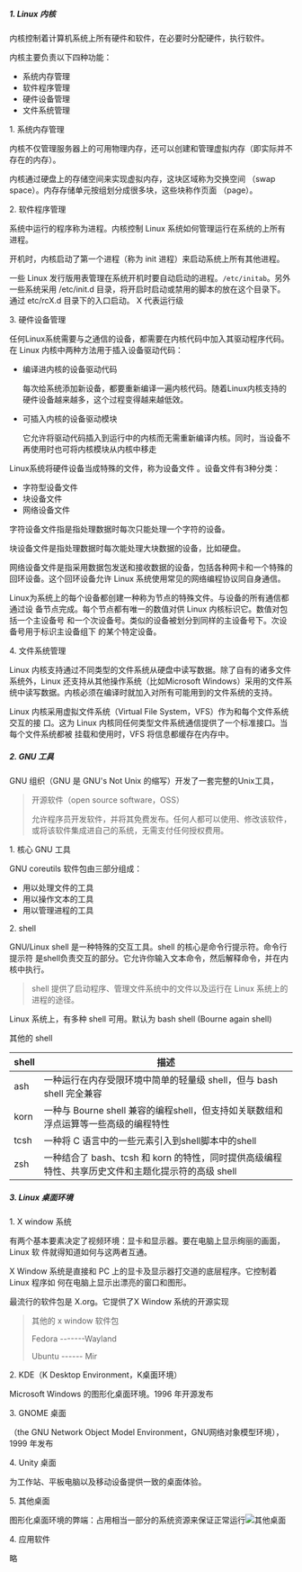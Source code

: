 ##### 1. **Linux 内核**

内核控制着计算机系统上所有硬件和软件，在必要时分配硬件，执行软件。

内核主要负责以下四种功能：

- 系统内存管理
- 软件程序管理
- 硬件设备管理
- 文件系统管理

1\. 系统内存管理

内核不仅管理服务器上的可用物理内存，还可以创建和管理虚拟内存（即实际并不存在的内存）。

内核通过硬盘上的存储空间来实现虚拟内存，这块区域称为交换空间 （swap space）。内存存储单元按组划分成很多块，这些块称作页面 （page）。

2\. 软件程序管理

系统中运行的程序称为进程。内核控制 Linux 系统如何管理运行在系统的上所有进程。

开机时，内核启动了第一个进程（称为 init 进程）来启动系统上所有其他进程。

一些 Linux 发行版用表管理在系统开机时要自动启动的进程。`/etc/initab`。另外一些系统采用 /etc/init.d 目录，将开启时启动或禁用的脚本的放在这个目录下。通过 etc/rcX.d 目录下的入口启动。 X 代表运行级

3\. 硬件设备管理

任何Linux系统需要与之通信的设备，都需要在内核代码中加入其驱动程序代码。在 Linux 内核中两种方法用于插入设备驱动代码：

- 编译进内核的设备驱动代码

  每次给系统添加新设备，都要重新编译一遍内核代码。随着Linux内核支持的硬件设备越来越多，这个过程变得越来越低效。

- 可插入内核的设备驱动模块

  它允许将驱动代码插入到运行中的内核而无需重新编译内核。同时，当设备不再使用时也可将内核模块从内核中移走

Linux系统将硬件设备当成特殊的文件，称为设备文件 。设备文件有3种分类：

- 字符型设备文件
- 块设备文件
- 网络设备文件

字符设备文件指是指处理数据时每次只能处理一个字符的设备。

块设备文件是指处理数据时每次能处理大块数据的设备，比如硬盘。

网络设备文件是指采用数据包发送和接收数据的设备，包括各种网卡和一个特殊的回环设备。这个回环设备允许 Linux 系统使用常见的网络编程协议同自身通信。

Linux为系统上的每个设备都创建一种称为节点的特殊文件。与设备的所有通信都通过设
备节点完成。每个节点都有唯一的数值对供 Linux 内核标识它。数值对包括一个主设备号
和一个次设备号。类似的设备被划分到同样的主设备号下。次设备号用于标识主设备组下
的某个特定设备。

4\. 文件系统管理

Linux 内核支持通过不同类型的文件系统从硬盘中读写数据。除了自有的诸多文件系统外，Linux 还支持从其他操作系统（比如Microsoft Windows）采用的文件系统中读写数据。内核必须在编译时就加入对所有可能用到的文件系统的支持。

Linux 内核采用虚拟文件系统（Virtual File System，VFS）作为和每个文件系统交互的接
口。这为 Linux 内核同任何类型文件系统通信提供了一个标准接口。当每个文件系统都被
挂载和使用时，VFS 将信息都缓存在内存中。

##### 2. GNU 工具

GNU 组织（GNU 是 GNU's Not Unix 的缩写）开发了一套完整的Unix工具，

> 开源软件（open source software，OSS）
>
> 允许程序员开发软件，并将其免费发布。任何人都可以使用、修改该软件，或将该软件集成进自己的系统，无需支付任何授权费用。

1\. 核心 GNU 工具

GNU coreutils 软件包由三部分组成：

- 用以处理文件的工具
- 用以操作文本的工具
- 用以管理进程的工具

2\.  shell

GNU/Linux shell 是一种特殊的交互工具。shell 的核心是命令行提示符。命令行提示符
是shell负责交互的部分。它允许你输入文本命令，然后解释命令，并在内核中执行。

> shell 提供了启动程序、管理文件系统中的文件以及运行在 Linux 系统上的进程的途径。

Linux 系统上，有多种 shell 可用。默认为 bash shell (Bourne again shell)

其他的 shell

| shell | 描述                                                         |
| ----- | ------------------------------------------------------------ |
| ash   | 一种运行在内存受限环境中简单的轻量级 shell，但与 bash shell 完全兼容 |
| korn  | 一种与 Bourne shell 兼容的编程shell，但支持如关联数组和浮点运算等一些高级的编程特性 |
| tcsh  | 一种将 C 语言中的一些元素引入到shell脚本中的shell            |
| zsh   | 一种结合了 bash、tcsh 和 korn 的特性，同时提供高级编程特性、共享历史文件和主题化提示符的高级 shell |

##### 3. Linux 桌面环境

1\. X window 系统

有两个基本要素决定了视频环境：显卡和显示器。要在电脑上显示绚丽的画面，Linux 软
件就得知道如何与这两者互通。

X Window 系统是直接和 PC 上的显卡及显示器打交道的底层程序。它控制着Linux 程序如
何在电脑上显示出漂亮的窗口和图形。

最流行的软件包是 X.org。它提供了X Window 系统的开源实现

> 其他的 x window 软件包
>
> Fedora -------Wayland
>
> Ubuntu ------ Mir

2\. KDE（K Desktop Environment，K桌面环境）

Microsoft Windows 的图形化桌面环境。1996 年开源发布

3\. GNOME 桌面

（the GNU Network Object Model Environment，GNU网络对象模型环境），1999 年发布

4\. Unity 桌面

为工作站、平板电脑以及移动设备提供一致的桌面体验。

5\. 其他桌面

图形化桌面环境的弊端：占用相当一部分的系统资源来保证正常运行![其他桌面](其他桌面.png)

4\. 应用软件

略